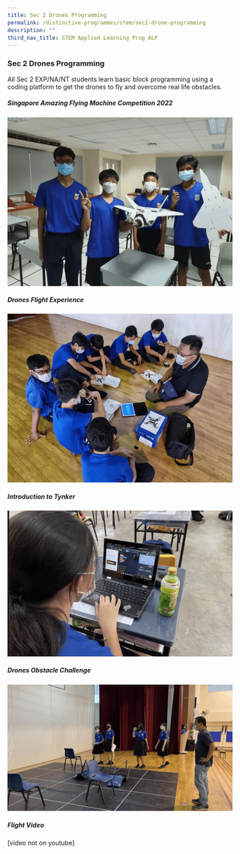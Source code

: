 ```yaml
---
title: Sec 2 Drones Programming
permalink: /distinctive-programmes/stem/sec2-drone-programming
description: ""
third_nav_title: STEM Applied Learning Prog ALP
---
```

### Sec 2 Drones Programming

All Sec 2 EXP/NA/NT students learn basic block programming using a coding platform to get the drones to fly and overcome real life obstacles.

##### Singapore Amazing Flying Machine Competition 2022

![](/images/SAMFC%20gif.gif)

##### Drones Flight Experience

![](/images/drone%20flight%20exp%20gif.gif)

##### Introduction to Tynker

![](/images/intro%20to%20tynker%20gif.gif)

##### Drones Obstacle Challenge

![](/images/drones%20obstacle%20challenge%20gif.gif)

##### Flight Video
[video not on youtube]
